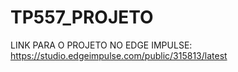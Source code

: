 # TP557_PROJETO

LINK PARA O PROJETO NO EDGE IMPULSE:
  https://studio.edgeimpulse.com/public/315813/latest
